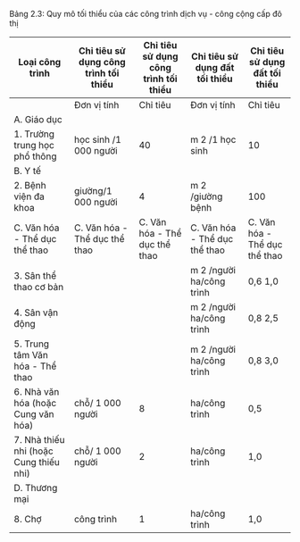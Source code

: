 Bảng 2.3: Quy mô tối thiểu của các công trình dịch vụ - công cộng cấp đô thị

| Loại công trình               | Chỉ tiêu sử dụng công trình tối thiểu   | Chỉ tiêu sử dụng công trình tối thiểu   | Chỉ tiêu sử dụng đất tối thiểu   | Chỉ tiêu sử dụng đất tối thiểu   |
|-------------------------------|-----------------------------------------|-----------------------------------------|----------------------------------|----------------------------------|
|                               | Đơn vị tính                             | Chỉ tiêu                                | Đơn vị tính                      | Chỉ tiêu                         |
| A. Giáo dục                   |                                         |                                         |                                  |                                  |
| 1. Trường trung học phổ thông | học sinh /1 000 người                   | 40                                      | m 2 /1 học sinh                  | 10                               |
| B. Y tế                       |                                         |                                         |                                  |                                  |
| 2. Bệnh viện đa khoa          | giường/1 000 người                      | 4                                       | m 2 /giường bệnh                 | 100                              |
| C. Văn hóa - Thể dục thể thao | C. Văn hóa - Thể dục thể thao           | C. Văn hóa - Thể dục thể thao           | C. Văn hóa - Thể dục thể thao    | C. Văn hóa - Thể dục thể thao    |
| 3. Sân thể thao cơ bản                 |                  |    | m 2 /người ha/công trình   | 0,6 1,0   |
| 4. Sân vận động                        |                  |    | m 2 /người ha/công trình   | 0,8 2,5   |
| 5. Trung tâm Văn hóa - Thể thao        |                  |    | m 2 /người ha/công trình   | 0,8 3,0   |
| 6. Nhà văn hóa (hoặc Cung văn hóa)     | chỗ/ 1 000 người | 8  | ha/công trình              | 0,5       |
| 7. Nhà thiếu nhi (hoặc Cung thiếu nhi) | chỗ/ 1 000 người | 2  | ha/công trình              | 1,0       |
| D. Thương mại                          |                  |    |                            |           |
| 8. Chợ                                 | công trình       | 1  | ha/công trình              | 1,0       |